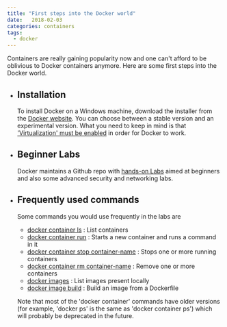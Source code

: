 ```yaml
---
title: "First steps into the Docker world"
date:   2018-02-03 
categories: containers
tags: 
  - docker
---
```


Containers are really gaining popularity now and one can't afford to be oblivious to Docker containers anymore. Here are some first steps into the Docker world.

 - Installation 
   ------------
   To install Docker on a Windows machine, download the installer from the [Docker website](https://docs.docker.com/docker-for-windows/install/). You can choose between a stable version and an experimental version. What you need to keep in mind is that ['Virtualization' must be enabled](https://docs.docker.com/docker-for-windows/troubleshoot/#virtualization-must-be-enabled) in order for Docker to work.
   
 - Beginner Labs
   -------------
   Docker maintains a Github repo with [hands-on Labs](https://github.com/docker/labs) aimed at beginners and also some advanced security and networking labs.
   
 - Frequently used commands
   ------------------------
   Some commands you would use frequently in the labs are
	- [docker container ls](https://docs.docker.com/engine/reference/commandline/container_ls/) : List containers 
	- [docker container run](https://docs.docker.com/engine/reference/commandline/container_run/) : Starts a new container and runs a command in it
	- [docker container stop container-name](https://docs.docker.com/engine/reference/commandline/container_stop/) : Stops one or more running containers
	- [docker container rm container-name](https://docs.docker.com/engine/reference/commandline/container_rm/) : Remove one or more containers
	- [docker images](https://docs.docker.com/engine/reference/commandline/images/) : List images present locally
	- [docker image build](https://docs.docker.com/engine/reference/commandline/image_build/) : Build an image from a Dockerfile
	
	Note that most of the 'docker container' commands have older versions (for example, 'docker ps' is the same as 'docker container ps') which will probably be deprecated in the future. 